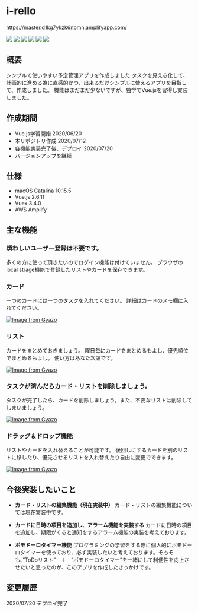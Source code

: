 # i-rello

https://master.d1kg7ykzk6nbmn.amplifyapp.com/

<img src="https://img.shields.io/badge/-Javascript-F7DF1E.svg?logo=javascript&style=plastic"> <img src="https://img.shields.io/badge/Vue.js-ver2.6.11-4FC08D.svg?logo=vue.js&style=plastic"> <img src="https://img.shields.io/badge/Vuex-ver3.4.0-4FC08D.svg?logo=vue.js&style=plastic"> <img src="https://img.shields.io/badge/Amazon%20aws-Amplify-232F3E.svg?logo=amazon-aws&style=plastic"> <img src="https://img.shields.io/badge/-Git-F05032.svg?logo=git&style=plastic"> <img src="https://img.shields.io/badge/-Github-181717.svg?logo=github&style=plastic">

## 概要
シンプルで使いやすい予定管理アプリを作成しました
タスクを見える化して、計画的に進める為に直感的かつ、出来るだけシンプルに使えるアプリを目指して、作成しました。
機能はまだまだ少ないですが、独学でVue.jsを習得し実装しました。

## 作成期間
* Vue.js学習開始 2020/06/20
* 本リポジトリ作成 2020/07/12
* 各機能実装完了後、デプロイ 2020/07/20
* バージョンアップを継続

## 仕様
* macOS Catalina 10.15.5
* Vue.js 2.6.11
* Vuex 3.4.0
* AWS Amplify

## 主な機能

### 煩わしいユーザー登録は不要です。
多くの方に使って頂きたいのでログイン機能は付けていません。
ブラウザのlocal strage機能で登録したリストやカードを保存できます。

### カード
一つのカードには一つのタスクを入れてください。
詳細はカードのメモ欄に入れてください。

[![Image from Gyazo](https://i.gyazo.com/6c4e6a37167b52563e0d6f08391966e9.gif)](https://gyazo.com/6c4e6a37167b52563e0d6f08391966e9)

### リスト
カードをまとめておきましょう。
曜日毎にカードをまとめるもよし、優先順位でまとめるもよし。
使い方はあなた次第です。

[![Image from Gyazo](https://i.gyazo.com/3bf5419163846713e588099c01fa6d75.gif)](https://gyazo.com/3bf5419163846713e588099c01fa6d75)

### タスクが済んだらカード・リストを削除しましょう。
タスクが完了したら、カードを削除しましょう。また、不要なリストは削除してしまいましょう。

[![Image from Gyazo](https://i.gyazo.com/11a8db597cdfe9ce1b007d3c8cdf2bad.gif)](https://gyazo.com/11a8db597cdfe9ce1b007d3c8cdf2bad)

### ドラッグ＆ドロップ機能
リストやカードを入れ替えることが可能です。
後回しにするカードを別のリストに移したり、優先させるリストを入れ替えたり自由に変更でできます。

[![Image from Gyazo](https://i.gyazo.com/96533591a4cdc593931653772bc6a81a.gif)](https://gyazo.com/96533591a4cdc593931653772bc6a81a)


## 今後実装したいこと

* **カード・リストの編集機能（現在実装中）**
カード・リストの編集機能については現在実装中です。

* **カードに日時の項目を追加し、アラーム機能を実装する**
カードに日時の項目を追加し、期限がくると通知をするアラーム機能の実装を考えております。

* **ポモドーロタイマー機能**
プログラミングの学習をする際に個人的にポモドーロタイマーを使っており、必ず実装したいと考えております。そもそも、”ToDoリスト”　＋　”ポモドーロタイマー”を一緒にして利便性を向上させたいと思ったのが、このアプリを作成したきっかけです。

## 変更履歴

2020/07/20 デプロイ完了